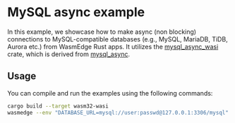 # MySQL async example

In this example, we showcase how to make async (non blocking) connections to MySQL-compatible databases (e.g., MySQL, MariaDB, TiDB, Aurora etc.) from WasmEdge Rust apps. It utilizes the [mysql_async_wasi](https://github.com/WasmEdge/mysql_async_wasi) crate, which is derived from [mysql_async](https://github.com/blackbeam/mysql_async).

## Usage

You can compile and run the examples using the following commands:

```bash
cargo build --target wasm32-wasi
wasmedge --env "DATABASE_URL=mysql://user:passwd@127.0.0.1:3306/mysql" target/wasm32-wasi/debug/crud.wasm
```
